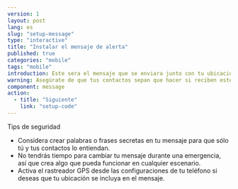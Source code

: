 ```yaml
---
version: 1
layout: post
lang: es
slug: "setup-message"
type: "interactive"
title: "Instalar el mensaje de alerta"
published: true
categories: "mobile"
tags: "mobile"
introduction: Este sera el mensaje que se enviara junto con tu ubicacion.
warning: Asegúrate de que tus contactos sepan que hacer si reciben este mensaje.
component: message
action:
  - title: "Siguiente"
    link: "setup-code"
---
```


Tips de seguridad

 - Considera crear palabras o frases secretas en tu mensaje para que sólo tú y tus contactos lo entiendan. 
 - No tendrás tiempo para cambiar tu mensaje durante una emergencia, así que crea algo que pueda funcionar en cualquier escenario.
 - Activa el rastreador GPS desde las configuraciones de tu teléfono si deseas que tu ubicación se incluya en el mensaje.
